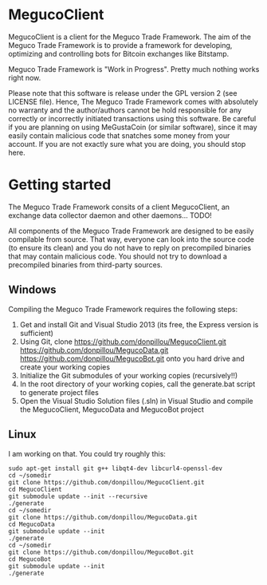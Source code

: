 MegucoClient
===========

MegucoClient is a client for the Meguco Trade Framework. The aim of the Meguco Trade Framework is to provide a
framework for developing, optimizing and controlling bots for Bitcoin exchanges like Bitstamp.

Meguco Trade Framework is "Work in Progress". Pretty much nothing works right now.

Please note that this software is release under the GPL version 2 (see LICENSE file). Hence, The Meguco Trade
Framework comes with absolutely no warranty and the author/authors cannot be hold responsible for any
correctly or incorrectly initiated transactions using this software. Be careful if you are planning on using
MeGustaCoin (or similar software), since it may easily contain malicious code that snatches some money from
your account. If you are not exactly sure what you are doing, you should stop here.


Getting started
===============

The Meguco Trade Framework consits of a client MegucoClient, an exchange data collector daemon and other
daemons... TODO!

All components of the Meguco Trade Framework are designed to be easily compilable from source. That way,
everyone can look into the source code (to ensure its clean) and you do not have to reply on precompiled
binaries that may contain malicious code. You should not try to download a precompiled binaries from
third-party sources.

Windows
-------

Compiling the Meguco Trade Framework requires the following steps:
 1. Get and install Git and Visual Studio 2013 (its free, the Express version is sufficient)
 2. Using Git, clone
    https://github.com/donpillou/MegucoClient.git
    https://github.com/donpillou/MegucoData.git
    https://github.com/donpillou/MegucoBot.git
    onto you hard drive and create your working copies
 3. Initialize the Git submodules of your working copies (recursively!!)
 4. In the root directory of your working copies, call the generate.bat script to generate project files
 5. Open the Visual Studio Solution files (.sln) in Visual Studio and compile the MegucoClient, MegucoData
    and MegucoBot project

Linux
-----

I am working on that. You could try roughly this:
```
sudo apt-get install git g++ libqt4-dev libcurl4-openssl-dev
cd ~/somedir
git clone https://github.com/donpillou/MegucoClient.git
cd MegucoClient
git submodule update --init --recursive
./generate
cd ~/somedir
git clone https://github.com/donpillou/MegucoData.git
cd MegucoData
git submodule update --init
./generate
cd ~/somedir
git clone https://github.com/donpillou/MegucoBot.git
cd MegucoBot
git submodule update --init
./generate
```


